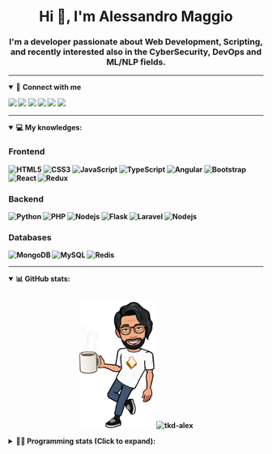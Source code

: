 <h1 align="center">Hi 👋, I'm Alessandro Maggio</h1>
<h3 align="center">I'm a developer passionate about Web Development, Scripting, and recently interested also in the CyberSecurity, DevOps and ML/NLP fields.</h3>

____

<details open>
<summary>🤝 <b>Connect with me<b></summary>

<p align = "center">

[<img src="https://img.shields.io/badge/twitter-1DA1F2.svg?&style=for-the-badge&logo=twitter&logoColor=white" />](https://twitter.com/TkdAxel)
[<img src ="https://img.shields.io/badge/portfolio-web-%23.svg?&style=for-the-badge&logo=&logoColor=white%22">](https://alessandromaggio.it/)
[<img src ="https://img.shields.io/badge/Telegram-1ca0f1.svg?&style=for-the-badge&logo=Telegram&logoColor=white%22&link=https://t.me/TkdAlex">](https://t.me/TkdAlex/)
[<img src="https://img.shields.io/badge/gmail-c14438.svg?&style=for-the-badge&logo=Gmail&logoColor=white&link=mailto:alex.tkd.alex@gmail.com"/>](mailto:alex.tkd.alex@gmail.com)
[<img src="https://img.shields.io/badge/linkedin-0077B5.svg?&style=for-the-badge&logo=linkedin&logoColor=white" />](https://www.linkedin.com/in/aalessandromaggio/)
[<img src = "https://img.shields.io/badge/instagram-E4405F.svg?&style=for-the-badge&logo=instagram&logoColor=white">](https://www.instagram.com/tkd_alex/)
<!--- [![Visits Badge](https://badges.pufler.dev/visits/tkd-alex/tkd-alex?style=for-the-badge&color=blue)](https://github.com/tkd-alex/tkd-alex) -->

</p>

</details>

---

<details open>
<summary>💻 <b>My knowledges</b>: </summary>

### Frontend
![HTML5](https://img.shields.io/badge/-HTML5-E34F26.svg?style=for-the-badge&logo=html5&logoColor=ffffff)
![CSS3](https://img.shields.io/badge/-CSS3-1572B6.svg?style=for-the-badge&logo=css3)
![JavaScript](https://img.shields.io/badge/-JavaScript-282C34?style=for-the-badge&logo=javascript)
![TypeScript](https://img.shields.io/badge/-TypeScript-007ACC?style=for-the-badge&logo=typescript)
![Angular](https://img.shields.io/badge/-Angular-DD0031?style=for-the-badge&logo=angular)
![Bootstrap](https://img.shields.io/badge/-Bootstrap-563D7C.svg?style=for-the-badge&logo=bootstrap)
![React](https://img.shields.io/badge/-React-282C34.svg?style=for-the-badge&logo=react&logoColor=ffffff)
![Redux](https://img.shields.io/badge/-Redux-764ABC.svg?style=for-the-badge&logo=redux)

### Backend
![Python](https://img.shields.io/badge/-Python-3776AB.svg?style=for-the-badge&logo=Python&logoColor=ffffff)
![PHP](https://img.shields.io/badge/-PHP-777BB4.svg?style=for-the-badge&logo=PHP&logoColor=ffffff)
![Nodejs](https://img.shields.io/badge/-Bash-4EAA25.svg?style=for-the-badge&logo=gnu-bash&logoColor=ffffff)
![Flask](https://img.shields.io/badge/-Flask-282C34.svg?style=for-the-badge&logo=flask)
![Laravel](https://img.shields.io/badge/-Laravel-FF2D20.svg?style=for-the-badge&logo=laravel&logoColor=ffffff)
![Nodejs](https://img.shields.io/badge/-Nodejs-339933.svg?style=for-the-badge&logo=Node.js&logoColor=ffffff)

### Databases
![MongoDB](https://img.shields.io/badge/-MongoDB-47A248?style=for-the-badge&logo=mongodb&logoColor=ffffff)
![MySQL](https://img.shields.io/badge/-MySQL-4479A1?style=for-the-badge&logo=mysql&logoColor=ffffff)
![Redis](https://img.shields.io/badge/-Redis-DC382D?style=for-the-badge&logo=Redis&logoColor=ffffff)

</details>

---

<details open>
 <summary>📊 <b>GitHub stats</b>: </summary>

<br>

<p align = "center">
    <img src="https://raw.githubusercontent.com/Tkd-Alex/tkd-alex/master/images/321517cd-ff68-41a7-b0d1-e765680568a7-8b6448d9-c944-4146-b633-adbdd25cb471-v1.png" height="250" />
    <img src="https://github-readme-stats.vercel.app/api?username=tkd-alex&show_icons=true&count_private=true&hide_border=true&line_height=25" alt="tkd-alex">
</p>

</design>

<details>
 <summary>👨‍💻 <b>Programming stats (Click to expand)</b>: </summary>
 
<!--START_SECTION:waka-->
![Code Time](http://img.shields.io/badge/Code%20Time-2%2C344%20hrs%2052%20mins-blue)

**I'm an Early 🐤** 

```text
🌞 Morning    309 commits    █████░░░░░░░░░░░░░░░░░░░░   21.62% 
🌆 Daytime    567 commits    ██████████░░░░░░░░░░░░░░░   39.68% 
🌃 Evening    507 commits    ████████░░░░░░░░░░░░░░░░░   35.48% 
🌙 Night      46 commits     ░░░░░░░░░░░░░░░░░░░░░░░░░   3.22%

```
📅 **I'm Most Productive on Wednesday** 

```text
Monday       193 commits    ███░░░░░░░░░░░░░░░░░░░░░░   13.51% 
Tuesday      210 commits    ███░░░░░░░░░░░░░░░░░░░░░░   14.7% 
Wednesday    271 commits    ████░░░░░░░░░░░░░░░░░░░░░   18.96% 
Thursday     238 commits    ████░░░░░░░░░░░░░░░░░░░░░   16.66% 
Friday       234 commits    ████░░░░░░░░░░░░░░░░░░░░░   16.38% 
Saturday     145 commits    ██░░░░░░░░░░░░░░░░░░░░░░░   10.15% 
Sunday       138 commits    ██░░░░░░░░░░░░░░░░░░░░░░░   9.66%

```


📊 **This Week I Spent My Time On** 

```text
⌚︎ Time Zone: Europe/Rome

💬 Programming Languages: 
Python                   9 hrs 16 mins       ██████████████░░░░░░░░░░░   58.2% 
Kotlin                   2 hrs 27 mins       ███░░░░░░░░░░░░░░░░░░░░░░   15.4% 
Groovy                   1 hr 13 mins        ██░░░░░░░░░░░░░░░░░░░░░░░   7.72% 
Bash                     37 mins             █░░░░░░░░░░░░░░░░░░░░░░░░   3.95% 
TypeScript               26 mins             ░░░░░░░░░░░░░░░░░░░░░░░░░   2.78%

🔥 Editors: 
VS Code                  8 hrs 46 mins       █████████████░░░░░░░░░░░░   55.11% 
Android Studio           4 hrs 9 mins        ██████░░░░░░░░░░░░░░░░░░░   26.11% 
Sublime Text             2 hrs 59 mins       ████░░░░░░░░░░░░░░░░░░░░░   18.78%

💻 Operating System: 
Linux                    13 hrs 50 mins      █████████████████████░░░░   86.92% 
Android                  2 hrs 5 mins        ███░░░░░░░░░░░░░░░░░░░░░░   13.08%

```

**I Mostly Code in Python** 

```text
Python                   32 repos            ██████████░░░░░░░░░░░░░░░   41.03% 
JavaScript               13 repos            ████░░░░░░░░░░░░░░░░░░░░░   16.67% 
PHP                      5 repos             █░░░░░░░░░░░░░░░░░░░░░░░░   6.41% 
HTML                     5 repos             █░░░░░░░░░░░░░░░░░░░░░░░░   6.41% 
CSS                      5 repos             █░░░░░░░░░░░░░░░░░░░░░░░░   6.41%

```



 Last Updated on 24/08/2022 06:09:26 UTC
<!--END_SECTION:waka-->

</details>
